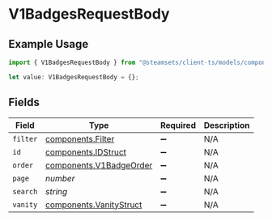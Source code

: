 # V1BadgesRequestBody

## Example Usage

```typescript
import { V1BadgesRequestBody } from "@steamsets/client-ts/models/components";

let value: V1BadgesRequestBody = {};
```

## Fields

| Field                                                              | Type                                                               | Required                                                           | Description                                                        |
| ------------------------------------------------------------------ | ------------------------------------------------------------------ | ------------------------------------------------------------------ | ------------------------------------------------------------------ |
| `filter`                                                           | [components.Filter](../../models/components/filter.md)             | :heavy_minus_sign:                                                 | N/A                                                                |
| `id`                                                               | [components.IDStruct](../../models/components/idstruct.md)         | :heavy_minus_sign:                                                 | N/A                                                                |
| `order`                                                            | [components.V1BadgeOrder](../../models/components/v1badgeorder.md) | :heavy_minus_sign:                                                 | N/A                                                                |
| `page`                                                             | *number*                                                           | :heavy_minus_sign:                                                 | N/A                                                                |
| `search`                                                           | *string*                                                           | :heavy_minus_sign:                                                 | N/A                                                                |
| `vanity`                                                           | [components.VanityStruct](../../models/components/vanitystruct.md) | :heavy_minus_sign:                                                 | N/A                                                                |